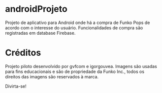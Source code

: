 # androidProjeto
Projeto de aplicativo para Android onde há a compra de Funko Pops de acordo com o interesse do usuário. Funcionalidades de compra são registradas em database Firebase.

# Créditos
Projeto piloto desenvolvido por gvfcom e igorgouvea.
Imagens são usadas para fins educacionais e são de propriedade da Funko Inc., todos os direitos das imagens são reservados à marca.

Divirta-se!
